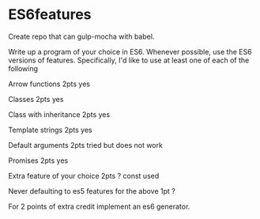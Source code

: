 # ES6features

Create repo that can gulp-mocha with babel.

Write up a program of your choice in ES6. Whenever possible, use the ES6 versions of features. Specifically, I'd like to use at least one of each of the following

Arrow functions 2pts  yes

Classes 2pts  yes

Class with inheritance 2pts  yes

Template strings 2pts  yes

Default arguments 2pts   tried but does not work

Promises 2pts  yes

Extra feature of your choice  2pts   ?
    const used

Never defaulting to es5 features for the above 1pt  ?

For 2 points of extra credit implement an es6 generator.